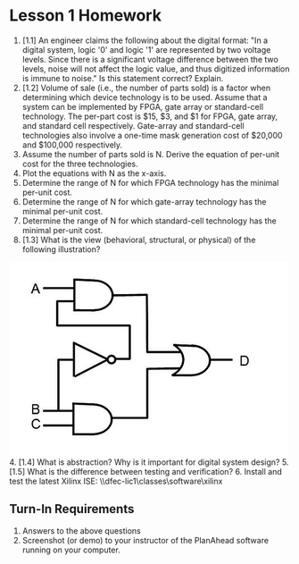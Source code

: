 # Lesson 1 Homework

1. [1.1] An engineer claims the following about the digital format: "In a digital system, logic '0' and logic '1' are represented by two voltage levels. Since there is a significant voltage difference between the two levels, noise will not affect the logic value, and thus digitized information is immune to noise."  Is this statement correct? Explain.
2. [1.2] Volume of sale (i.e., the number of parts sold) is a factor when determining which device technology is to be used. Assume that a system can be implemented by FPGA, gate array or standard-cell technology. The per-part cost is $15, $3, and $1 for FPGA, gate array, and standard cell respectively. Gate-array and standard-cell technologies also involve a one-time mask generation cost of $20,000 and $100,000 respectively.
  1. Assume the number of parts sold is N. Derive the equation of per-unit cost for the three technologies.
  2. Plot the equations with N as the x-axis.
  3. Determine the range of N for which FPGA technology has the minimal per-unit cost.
  4. Determine the range of N for which gate-array technology has the minimal per-unit cost.
  5. Determine the range of N for which standard-cell technology has the minimal per-unit cost.
3. [1.3] What is the view (behavioral, structural, or physical) of the following illustration?

  ![Circuit](logic_circuit.jpg)
4. [1.4] What is abstraction? Why is it important for digital system design?
5. [1.5] What is the difference between testing and verification?
6. Install and test the latest Xilinx ISE: \\\dfec-lic1\classes\software\xilinx

## Turn-In Requirements

1. Answers to the above questions
2. Screenshot (or demo) to your instructor of the PlanAhead software running on your computer.
